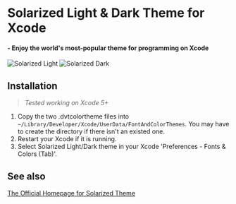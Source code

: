 # Solarized Light & Dark Theme for Xcode
#### - Enjoy the world's most-popular theme for programming on Xcode
![Solarized Light][1]
![Solarized Dark][2]

## Installation
> *Tested working on Xcode 5+*

1. Copy the two .dvtcolortheme files into `~/Library/Developer/Xcode/UserData/FontAndColorThemes`. You may have to create the directory if there isn't an existed one.
2. Restart your Xcode if it is running.
3. Select Solarized Light/Dark theme in your Xcode 'Preferences - Fonts & Colors (Tab)'.

## See also
[The Official Homepage for Solarized Theme][3]

[1]: http://i.imgur.com/dv5H0yA.png
[2]: http://i.imgur.com/BUJcHU9.png
[3]: http://ethanschoonover.com/solarized